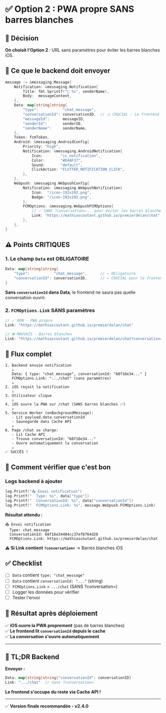 # ✅ Option 2 : PWA propre SANS barres blanches

## 🎯 Décision

**On choisit l'Option 2** : URL sans paramètres pour éviter les barres blanches iOS.

## 📝 Ce que le backend doit envoyer

```go
message := &messaging.Message{
    Notification: &messaging.Notification{
        Title: fmt.Sprintf("💬 %s", senderName),
        Body:  messageContent,
    },
    Data: map[string]string{
        "type":           "chat_message",
        "conversationId": conversationID,  // ⚠️ CRUCIAL : Le frontend lit ça !
        "messageId":      messageID,
        "senderId":       senderID,
        "senderName":     senderName,
    },
    Token: fcmToken,
    Android: &messaging.AndroidConfig{
        Priority: "high",
        Notification: &messaging.AndroidNotification{
            Icon:        "ic_notification",
            Color:       "#D4AF37",
            Sound:       "default",
            ClickAction: "FLUTTER_NOTIFICATION_CLICK",
        },
    },
    Webpush: &messaging.WebpushConfig{
        Notification: &messaging.WebpushNotification{
            Icon:  "/icon-192x192.png",
            Badge: "/icon-192x192.png",
        },
        FCMOptions: &messaging.WebpushFCMOptions{
            // ✅ SANS ?conversation=... pour éviter les barres blanches
            Link: "https://mathiascoutant.github.io/premierdelan/chat",
        },
    },
}
```

## ⚠️ Points CRITIQUES

### 1. Le champ `Data` est OBLIGATOIRE

```go
Data: map[string]string{
    "type":           "chat_message",      // ← Obligatoire
    "conversationId": conversationID,      // ← CRUCIAL pour le frontend
}
```

**Sans `conversationId` dans Data**, le frontend ne saura pas quelle conversation ouvrir.

### 2. `FCMOptions.Link` SANS paramètres

```go
// ✅ BON - PWA propre
Link: "https://mathiascoutant.github.io/premierdelan/chat"

// ❌ MAUVAIS - Barres blanches
Link: "https://mathiascoutant.github.io/premierdelan/chat?conversation=123"
```

## 🔄 Flux complet

```
1. Backend envoie notification
   ↓
   Data: { type: "chat_message", conversationId: "68f16e34..." }
   FCMOptions.Link: ".../chat" (sans paramètres)
   ↓
2. iOS reçoit la notification
   ↓
3. Utilisateur clique
   ↓
4. iOS ouvre la PWA sur /chat (SANS barres blanches ✅)
   ↓
5. Service Worker (onBackgroundMessage):
   - Lit payload.data.conversationId
   - Sauvegarde dans Cache API
   ↓
6. Page /chat se charge:
   - Lit Cache API
   - Trouve conversationId: "68f16e34..."
   - Ouvre automatiquement la conversation
   ↓
✅ SUCCÈS !
```

## 🧪 Comment vérifier que c'est bon

### Logs backend à ajouter

```go
log.Printf("📤 Envoi notification")
log.Printf("  Type: %s", data["type"])
log.Printf("  ConversationId: %s", data["conversationId"])
log.Printf("  FCMOptions.Link: %s", message.Webpush.FCMOptions.Link)
```

**Résultat attendu :**
```
📤 Envoi notification
  Type: chat_message
  ConversationId: 68f16e34484cc37ef8764d28
  FCMOptions.Link: https://mathiascoutant.github.io/premierdelan/chat
```

**⚠️ Si Link contient `?conversation=`** → Barres blanches iOS

## ✅ Checklist

- [ ] `Data` contient `type: "chat_message"`
- [ ] `Data` contient `conversationId: "..."` (string)
- [ ] `FCMOptions.Link` = `.../chat` (SANS ?conversation=)
- [ ] Logger les données pour vérifier
- [ ] Tester l'envoi

## 📱 Résultat après déploiement

✅ **iOS ouvre la PWA proprement** (pas de barres blanches)  
✅ **Le frontend lit `conversationId` depuis le cache**  
✅ **La conversation s'ouvre automatiquement**  

---

## 🎯 TL;DR Backend

**Envoyer :**
```go
Data: map[string]string{"conversationId": conversationID}
Link: ".../chat"  // Sans ?conversation=
```

**Le frontend s'occupe du reste via Cache API !**

---

✅ **Version finale recommandée - v2.4.0**

